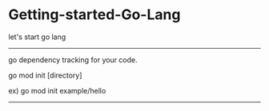 # Getting-started-Go-Lang

let's start go lang

---

go dependency tracking for your code.

go mod init [directory]

ex) go mod init example/hello

---
